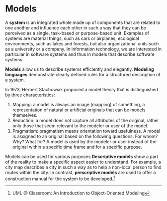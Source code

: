 # Models
A **system** is an integrated whole made up of components that are related to one another and influence each other in such a way that they can be perceived as a single, task-based or purpose-based unit. Examples of systems are material things, such as cars or airplanes, ecological environments, such as lakes and forests, but also organizational units such as a university or a company. In information technology, we are interested in particular in software systems and thus in models that describe software systems.

**Models** allow us to describe systems efficiently and elegantly. **Modeling languages** demonstrate clearly defined rules for a structured description of a system.

In 1973, Herbert Stachowiak proposed a model theory that is distinguished by three characteristics:
1. Mapping: a model is always an image (mapping) of something, a representation of natural or artificial originals that can be models themselves.
2. Reduction: a model does not capture all attributes of the original, rather only those that seem relevant to the modeler or user of the model.
3. Pragmatism: pragmatism means orientation toward usefulness. A model is assigned to an original based on the following questions: For whom? Why? What for? A model is used by the modeler or user instead of the original within a specific time frame and for a specific purpose.

Models can be used for various purposes **Descriptive models** show a part of the reality to make a specific aspect easier to understand. For example, a city map describes a city in such a way as to help a non-local person to find routes within the city. In contrast, **prescriptive models** are used to offer a construction manual for the system to be developed.[^classroom]

[^classroom]: UML @ Classroom: An Introduction to Object-Oriented Modeling